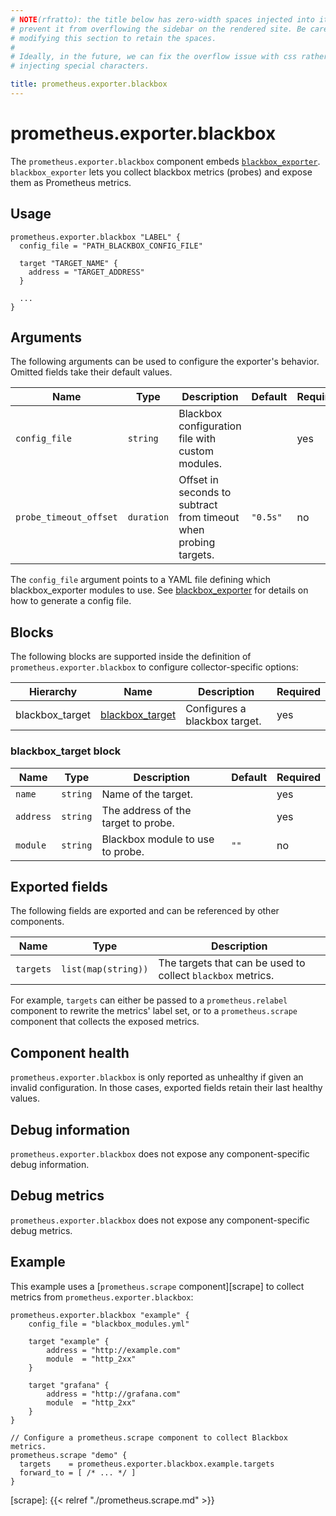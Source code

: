 ```yaml
---
# NOTE(rfratto): the title below has zero-width spaces injected into it to
# prevent it from overflowing the sidebar on the rendered site. Be careful when
# modifying this section to retain the spaces.
#
# Ideally, in the future, we can fix the overflow issue with css rather than
# injecting special characters.

title: prometheus.exporter.blackbox
---
```


# prometheus.exporter.blackbox
The `prometheus.exporter.blackbox` component embeds
[`blackbox_exporter`](https://github.com/prometheus/blackbox_exporter). `blackbox_exporter` lets you collect blackbox metrics (probes) and expose them as Prometheus metrics.

## Usage

```river
prometheus.exporter.blackbox "LABEL" {
  config_file = "PATH_BLACKBOX_CONFIG_FILE"
  
  target "TARGET_NAME" {
    address = "TARGET_ADDRESS" 
  }
  
  ...
}
```

## Arguments
The following arguments can be used to configure the exporter's behavior.
Omitted fields take their default values.

Name | Type | Description | Default | Required
---- | ---- | ----------- | ------- | --------
`config_file`                 | `string`       | Blackbox configuration file with custom modules. | | yes
`probe_timeout_offset`        | `duration`     | Offset in seconds to subtract from timeout when probing targets.  | `"0.5s"` | no

The `config_file` argument points to a YAML file defining which blackbox_exporter modules to use. See [blackbox_exporter]( https://github.com/prometheus/blackbox_exporter/blob/master/example.yml) for details on how to generate a config file.

## Blocks

The following blocks are supported inside the definition of
`prometheus.exporter.blackbox` to configure collector-specific options:

Hierarchy | Name | Description | Required
--------- | ---- | ----------- | --------
blackbox_target | [blackbox_target][] | Configures a blackbox target. | yes

[blackbox_target]: #blackbox_target-block

### blackbox_target block
Name | Type | Description | Default | Required
---- | ---- | ----------- | ------- | --------
`name` | `string` | Name of the target. | | yes
`address` | `string` | The address of the target to probe. | | yes
`module`| `string` | Blackbox module to use to probe. | `""` | no

## Exported fields
The following fields are exported and can be referenced by other components.

Name      | Type                | Description
--------- | ------------------- | -----------
`targets` | `list(map(string))` | The targets that can be used to collect `blackbox` metrics.

For example, `targets` can either be passed to a `prometheus.relabel`
component to rewrite the metrics' label set, or to a `prometheus.scrape`
component that collects the exposed metrics.

## Component health

`prometheus.exporter.blackbox` is only reported as unhealthy if given
an invalid configuration. In those cases, exported fields retain their last
healthy values.

## Debug information

`prometheus.exporter.blackbox` does not expose any component-specific
debug information.

## Debug metrics

`prometheus.exporter.blackbox` does not expose any component-specific
debug metrics.

## Example

This example uses a [`prometheus.scrape` component][scrape] to collect metrics
from `prometheus.exporter.blackbox`:

```river
prometheus.exporter.blackbox "example" { 
	config_file = "blackbox_modules.yml"
	
	target "example" {
		address = "http://example.com"
		module  = "http_2xx"
	}
	
	target "grafana" {
		address = "http://grafana.com"
		module  = "http_2xx"
	}	
}

// Configure a prometheus.scrape component to collect Blackbox metrics.
prometheus.scrape "demo" {
  targets    = prometheus.exporter.blackbox.example.targets
  forward_to = [ /* ... */ ]
}
```

[scrape]: {{< relref "./prometheus.scrape.md" >}}
